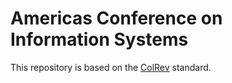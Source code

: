 # Americas Conference on Information Systems

This repository is based on the [ColRev](https://github.com/geritwagner/colrev_core) standard.
